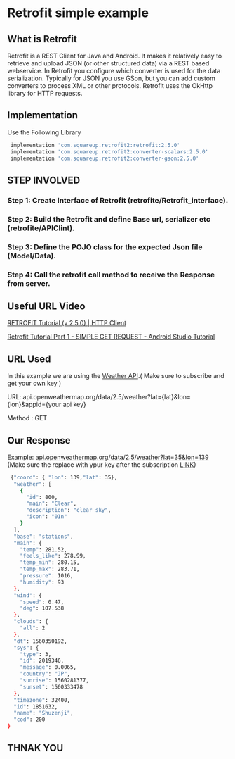 # Retrofit simple example

## What is Retrofit

Retrofit is a REST Client for Java and Android. It makes it relatively easy to retrieve and upload JSON (or other structured data) via a REST based webservice. In Retrofit you configure which converter is used for the data serialization. Typically for JSON you use GSon, but you can add custom converters to process XML or other protocols. Retrofit uses the OkHttp library for HTTP requests.

## Implementation

Use the Following Library

```bash
 implementation 'com.squareup.retrofit2:retrofit:2.5.0'
 implementation 'com.squareup.retrofit2:converter-scalars:2.5.0'
 implementation 'com.squareup.retrofit2:converter-gson:2.5.0'
```

## STEP INVOLVED

### Step 1: Create Interface of Retrofit (retrofite/Retrofit_interface).
### Step 2: Build the Retrofit and define Base url, serializer etc (retrofite/APIClint).
### Step 3: Define the POJO class for the expected Json file (Model/Data).
### Step 4: Call the retrofit call method to receive the Response from server.
## Useful URL Video 

[RETROFIT Tutorial (v 2.5.0) | HTTP Client](https://www.youtube.com/watch?v=1FVoBM9t2Ik)

[Retrofit Tutorial Part 1 - SIMPLE GET REQUEST - Android Studio Tutorial](https://www.youtube.com/watch?v=4JGvDUlfk7Y&t=652s)

## URL Used 
In this example we are using the [Weather API](https://www.youtube.com/watch?v=1FVoBM9t2Ik).( Make sure to subscribe and get your own key )

URL: api.openweathermap.org/data/2.5/weather?lat={lat}&lon={lon}&appid={your api key}

Method : GET

## Our Response 

Example: [api.openweathermap.org/data/2.5/weather?lat=35&lon=139](https://samples.openweathermap.org/data/2.5/weather?lat=35&lon=139&appid=439d4b804bc8187953eb36d2a8c26a02) (Make sure the replace with ypur key after the subscription [LINK](https://home.openweathermap.org/users/sign_up))

```bash
 {"coord": { "lon": 139,"lat": 35},
  "weather": [
    {
      "id": 800,
      "main": "Clear",
      "description": "clear sky",
      "icon": "01n"
    }
  ],
  "base": "stations",
  "main": {
    "temp": 281.52,
    "feels_like": 278.99,
    "temp_min": 280.15,
    "temp_max": 283.71,
    "pressure": 1016,
    "humidity": 93
  },
  "wind": {
    "speed": 0.47,
    "deg": 107.538
  },
  "clouds": {
    "all": 2
  },
  "dt": 1560350192,
  "sys": {
    "type": 3,
    "id": 2019346,
    "message": 0.0065,
    "country": "JP",
    "sunrise": 1560281377,
    "sunset": 1560333478
  },
  "timezone": 32400,
  "id": 1851632,
  "name": "Shuzenji",
  "cod": 200
}
```

## THNAK YOU
